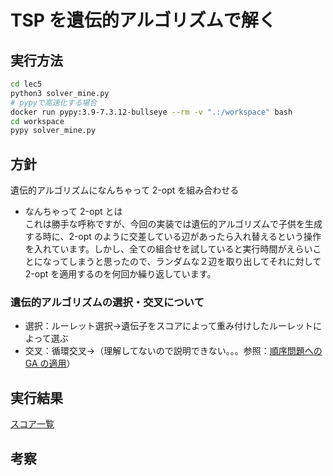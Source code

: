 # TSP を遺伝的アルゴリズムで解く

## 実行方法

```bash
cd lec5
python3 solver_mine.py
# pypyで高速化する場合
docker run pypy:3.9-7.3.12-bullseye --rm -v ".:/workspace" bash
cd workspace
pypy solver_mine.py
```

## 方針

遺伝的アルゴリズムになんちゃって 2-opt を組み合わせる

- なんちゃって 2-opt とは  
   これは勝手な呼称ですが、今回の実装では遺伝的アルゴリズムで子供を生成する時に、2-opt のように交差している辺があったら入れ替えるという操作を入れています。しかし、全ての組合せを試していると実行時間がえらいことになってしまうと思ったので、ランダムな２辺を取り出してそれに対して 2-opt を適用するのを何回か繰り返しています。

### 遺伝的アルゴリズムの選択・交叉について

- 選択：ルーレット選択→遺伝子をスコアによって重み付けしたルーレットによって選ぶ
- 交叉：循環交叉→（理解してないので説明できない。。。参照：[順序問題への GA の適用](http://ono-t.d.dooo.jp/GA/GA-order.html)）



## 実行結果

[スコア一覧](./scores.md)

## 考察
